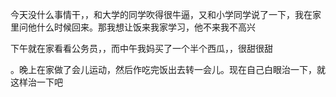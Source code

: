 今天没什么事情干，，和大学的同学吹得很牛逼，又和小学同学说了一下，我在家里问他什么时候回来。那我想让饭来我家学习，他不来我不高兴

下午就在家看看公务员，，而中午我妈买了一个半个西瓜，，很甜很甜

。晚上在家做了会儿运动，然后作吃完饭出去转一会儿。现在自己白眼治一下，就这样治一下吧
